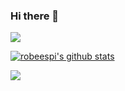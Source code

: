 ### Hi there 👋

<img align="center" src="https://github-readme-stats.vercel.app/api/top-langs/?username=robeespi&theme=vue" />

[![robeespi's github stats](https://github-readme-stats.vercel.app/api?username=robeespi&layout=compact)](https://github.com/robeespi/github-readme-stats&show_icons=true)

![](https://img.shields.io/badge/<WORD_ON_LEFT>-<WORD_ON_RIGHT>-informational?style=flat&logo=<LOGO_NAME>&logoColor=white&color=2bbc8a)



<!--
**robeespi/robeespi** is a ✨ _special_ ✨ repository because its `README.md` (this file) appears on your GitHub profile.

Here are some ideas to get you started:

- 🔭 I’m currently working on ...
- 🌱 I’m currently learning ...
- 👯 I’m looking to collaborate on ...
- 🤔 I’m looking for help with ...
- 💬 Ask me about ...
- 📫 How to reach me: ...
- 😄 Pronouns: ...
- ⚡ Fun fact: ...
-->
